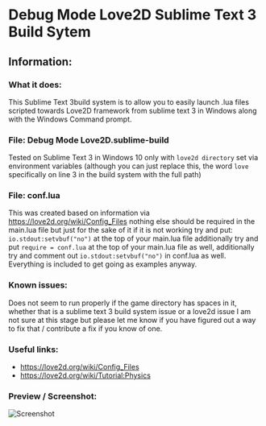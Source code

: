 # Debug Mode Love2D Sublime Text 3 Build Sytem

## Information:

### What it does:

This Sublime Text 3build system is to allow you to easily launch .lua files scripted towards Love2D framework from sublime text 3 in Windows along with the Windows Command prompt.


### File: Debug Mode Love2D.sublime-build

Tested on Sublime Text 3 in Windows 10 only with `love2d directory` set via environment variables (although you can just replace this, the word `love` specifically on line 3 in the build system with the full path)


### File: conf.lua

This was created based on information via https://love2d.org/wiki/Config_Files nothing else should be required in the main.lua file but just for the sake of it if it is not working try and put: `io.stdout:setvbuf("no")` at the top of your main.lua file additionally try and put `require = conf.lua` at the top of your main.lua file as well, additionally try and comment out `io.stdout:setvbuf("no")` in conf.lua as well. Everything is included to get going as examples anyway.


### Known issues:

Does not seem to run properly if the game directory has spaces in it, whether that is a sublime text 3 build system issue or a love2d issue I am not sure at this stage but please let me know if you have figured out a way to fix that / contribute a fix if you know of one.


### Useful links:


- https://love2d.org/wiki/Config_Files
- https://love2d.org/wiki/Tutorial:Physics


### Preview / Screenshot:

![Screenshot](http://i.imgur.com/ZNM5dZU.png)